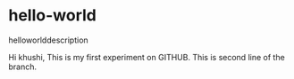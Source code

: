 # hello-world
helloworlddescription

Hi khushi,
This is my first experiment on GITHUB.
This is second line of the branch.
